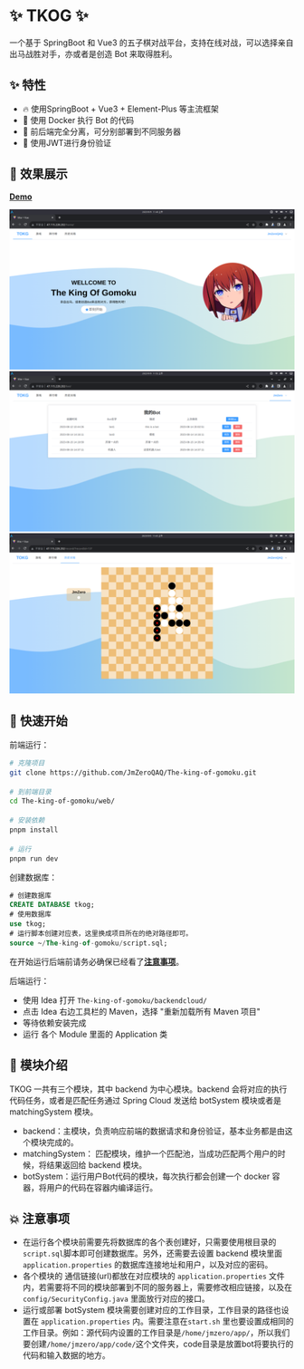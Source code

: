 # ✨ TKOG ✨
一个基于 SpringBoot 和 Vue3 的五子棋对战平台，支持在线对战，可以选择亲自出马战胜对手，亦或者是创造 Bot 来取得胜利。

## ✨ 特性
- 🔥 使用SpringBoot + Vue3 + Element-Plus 等主流框架
- 💪 使用 Docker 执行 Bot 的代码
- 🎉 前后端完全分离，可分别部署到不同服务器
- 👏 使用JWT进行身份验证

## 🎇 效果展示
[**Demo**](http://47.115.228.202/home/)

<div align="center">
    <img alt="Home" src="https://github.com/JmZeroQAQ/ImageRepository/raw/main/tkog/tkog-home.png" />
    <img alt="Home" src="https://github.com/JmZeroQAQ/ImageRepository/raw/main/tkog/tkog-bot.png" />
    <img alt="Record" src="https://github.com/JmZeroQAQ/ImageRepository/raw/main/tkog/tkog-record.png" />
</div>

## 🚀 快速开始

前端运行：
```sh
# 克隆项目
git clone https://github.com/JmZeroQAQ/The-king-of-gomoku.git

# 到前端目录
cd The-king-of-gomoku/web/

# 安装依赖
pnpm install

# 运行
pnpm run dev
```

创建数据库：
```sql
# 创建数据库
CREATE DATABASE tkog;
# 使用数据库
use tkog;
# 运行脚本创建对应表，这里换成项目所在的绝对路径即可。
source ~/The-king-of-gomoku/script.sql;
```

在开始运行后端前请务必确保已经看了[**注意事项**](#💥-注意事项)。

后端运行：
- 使用 Idea 打开 `The-king-of-gomoku/backendcloud/`
- 点击 Idea 右边工具栏的 Maven，选择 "重新加载所有 Maven 项目"
- 等待依赖安装完成
- 运行 各个 Module 里面的 Application 类

## 🐸 模块介绍
TKOG 一共有三个模块，其中 backend 为中心模块。backend 会将对应的执行代码任务，或者是匹配任务通过 Spring Cloud 发送给 botSystem 模块或者是 matchingSystem 模块。

- backend：主模块，负责响应前端的数据请求和身份验证，基本业务都是由这个模块完成的。
- matchingSystem： 匹配模块，维护一个匹配池，当成功匹配两个用户的时候，将结果返回给 backend 模块。
- botSystem：运行用户Bot代码的模块，每次执行都会创建一个 docker 容器，将用户的代码在容器内编译运行。

## 💥 注意事项
- 在运行各个模块前需要先将数据库的各个表创建好，只需要使用根目录的`script.sql`脚本即可创建数据库。另外，还需要去设置 backend 模块里面`application.properties` 的数据库连接地址和用户，以及对应的密码。
- 各个模块的 通信链接(url)都放在对应模块的 `application.properties` 文件内，若需要将不同的模块部署到不同的服务器上，需要修改相应链接，以及在 `config/SecurityConfig.java` 里面放行对应的接口。
- 运行或部署 botSystem 模块需要创建对应的工作目录，工作目录的路径也设置在 `application.properties` 内。需要注意在`start.sh` 里也要设置成相同的工作目录。例如：源代码内设置的工作目录是`/home/jmzero/app/`，所以我们要创建`/home/jmzero/app/code/`这个文件夹，code目录是放置bot将要执行的代码和输入数据的地方。